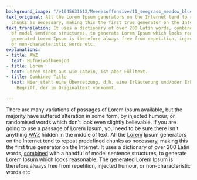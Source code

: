```yaml
---
background_image: "/v1645631612/Meeresoffensive/11_seegrass_meadow_blue_carbon_brian-yurasits-unsplash_ciwu2j.jpg"
text_original: All the Lorem Ipsum generators on the Internet tend to repeat predefined
  chunks as necessary, making this the first true generator on the Internet.
text_translation: It uses a dictionary of over 200 Latin words, combined with a handful
  of model sentence structures, to generate Lorem Ipsum which looks reasonable. The
  generated Lorem Ipsum is therefore always free from repetition, injected humour,
  or non-characteristic words etc.
explanations:
- title: AWZ
  text: HUfneiwofhoenjcd
- title: Lorem
  text: Lorem sieht aus wie Latein, ist aber Fülltext.
- title: Combined Title
  text: Hier steht eine Übersetzung, d.h. eine Erläuterung und/oder Erklärung zu einem
    Begriff, der im Originaltext vorkommt.

---
```

There are many variations of passages of Lorem Ipsum available, but the majority have suffered alteration in some form, by injected humour, or randomised words which don't look even slightly believable. If you are going to use a passage of Lorem Ipsum, you need to be sure there isn't anything [AWZ](# "AWZ ") hidden in the middle of text. All the [Lorem](# "This can be anything now...") Ipsum generators on the Internet tend to repeat predefined chunks as necessary, making this the first true generator on the Internet. It uses a dictionary of over 200 Latin words, [combined](# "Combined Title") with a handful of model sentence structures, to generate Lorem Ipsum which looks reasonable. The generated Lorem Ipsum is therefore always free from repetition, injected humour, or non-characteristic words etc